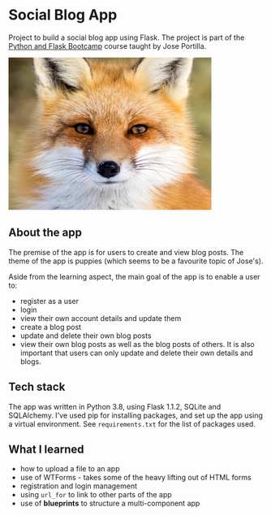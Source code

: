 # Social Blog App

Project to build a social blog app using Flask. The project is part of the [Python and Flask Bootcamp](https://www.udemy.com/course/python-and-flask-bootcamp-create-websites-using-flask/learn/lecture/11440740#content) course taught by Jose Portilla.

<p>
  <img src="./puppycompanyblog/static/profile_pics/default_profile.png" title="Fox" alt="A fox is like a puppy" width="400" height="300"/>
</p>


## About the app
The premise of the app is for users to create and view blog posts. The theme of the app is puppies (which seems to be a favourite topic of Jose's).

Aside from the learning aspect, the main goal of the app is to enable a user to:
* register as a user
* login
* view their own account details and update them
* create a blog post
* update and delete their own blog posts
* view their own blog posts as well as the blog posts of others.
It is also important that users can only update and delete their own details and blogs.

## Tech stack
The app was written in Python 3.8, using Flask 1.1.2, SQLite and SQLAlchemy. I've used pip for installing packages, and set up the app using a virtual environment. See `requirements.txt` for the list of packages used.

## What I learned
* how to upload a file to an app
* use of WTForms - takes some of the heavy lifting out of HTML forms
* registration and login management
* using `url_for` to link to other parts of the app
* use of __blueprints__ to structure a multi-component app
